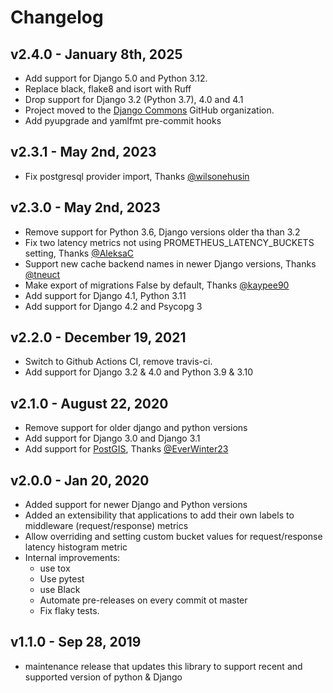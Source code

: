 # Changelog

## v2.4.0 - January 8th, 2025

* Add support for Django 5.0 and Python 3.12.
* Replace black, flake8 and isort with Ruff
* Drop support for Django 3.2 (Python 3.7), 4.0 and 4.1
* Project moved to the [Django Commons](https://github.com/django-commons) GitHub organization.
* Add pyupgrade and yamlfmt pre-commit hooks

## v2.3.1 - May 2nd, 2023

* Fix postgresql provider import, Thanks [@wilsonehusin](https://github.com/korfuri/django-prometheus/pull/402)

## v2.3.0 - May 2nd, 2023

* Remove support for Python 3.6, Django versions older tha than 3.2
* Fix two latency metrics not using PROMETHEUS_LATENCY_BUCKETS setting, Thanks [@AleksaC](https://github.com/korfuri/django-prometheus/pull/343)
* Support new cache backend names in newer Django versions, Thanks [@tneuct](https://github.com/korfuri/django-prometheus/pull/329)
* Make export of migrations False by default, Thanks [@kaypee90](https://github.com/korfuri/django-prometheus/pull/313)
* Add support for Django 4.1, Python 3.11
* Add support for Django 4.2 and Psycopg 3

## v2.2.0 - December 19, 2021

* Switch to Github Actions CI, remove travis-ci.
* Add support for Django 3.2 & 4.0 and Python 3.9 & 3.10

## v2.1.0 - August 22, 2020

* Remove support for older django and python versions
* Add support for Django 3.0 and Django 3.1
* Add support for [PostGIS](https://github.com/korfuri/django-prometheus/pull/221), Thanks [@EverWinter23](https://github.com/EverWinter23)

## v2.0.0 - Jan 20, 2020

* Added support for newer Django and Python versions
* Added an extensibility that applications to add their own labels to middleware (request/response) metrics
* Allow overriding and setting custom bucket values for request/response latency histogram metric
* Internal improvements:
  * use tox
  * Use pytest
  * use Black
  * Automate pre-releases on every commit ot master
  * Fix flaky tests.

## v1.1.0 -  Sep 28, 2019

* maintenance release that updates this library to support recent and supported version of python & Django
